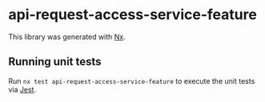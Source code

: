 # api-request-access-service-feature

This library was generated with [Nx](https://nx.dev).

## Running unit tests

Run `nx test api-request-access-service-feature` to execute the unit tests via [Jest](https://jestjs.io).
